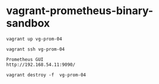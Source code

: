 # vagrant-prometheus-binary-sandbox

~~~~
vagrant up vg-prom-04

vagrant ssh vg-prom-04

Prometheus GUI 
http://192.168.54.11:9090/

vagrant destroy -f  vg-prom-04
~~~~
